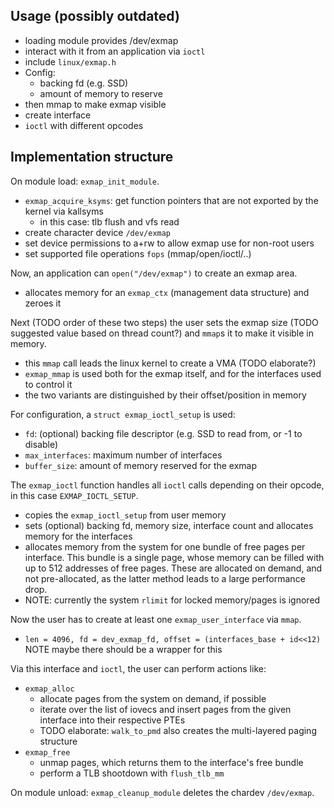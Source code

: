 ## Usage (possibly outdated)
- loading module provides /dev/exmap
- interact with it from an application via `ioctl`
- include `linux/exmap.h`
- Config:
  - backing fd (e.g. SSD)
  - amount of memory to reserve
- then mmap to make exmap visible
- create interface
- `ioctl` with different opcodes

## Implementation structure
On module load: `exmap_init_module`.

- `exmap_acquire_ksyms`: get function pointers that are not exported by the kernel via kallsyms
  - in this case: tlb flush and vfs read
- create character device `/dev/exmap`
- set device permissions to a+rw to allow exmap use for non-root users
- set supported file operations `fops` (mmap/open/ioctl/..)

Now, an application can `open("/dev/exmap")` to create an exmap area.

- allocates memory for an `exmap_ctx` (management data structure) and zeroes it

Next (TODO order of these two steps) the user sets the exmap size (TODO suggested value based on thread count?) and `mmap`s it to make it visible in memory.

- this `mmap` call leads the linux kernel to create a VMA (TODO elaborate?)
- `exmap_mmap` is used both for the exmap itself, and for the interfaces used to control it
- the two variants are distinguished by their offset/position in memory

For configuration, a `struct exmap_ioctl_setup` is used:

- `fd`: (optional) backing file descriptor (e.g. SSD to read from, or -1 to disable)
- `max_interfaces`: maximum number of interfaces
- `buffer_size`: amount of memory reserved for the exmap

The `exmap_ioctl` function handles all `ioctl` calls depending on their opcode, in this case `EXMAP_IOCTL_SETUP`.

- copies the `exmap_ioctl_setup` from user memory
- sets (optional) backing fd, memory size, interface count and allocates memory for the interfaces
- allocates memory from the system for one bundle of free pages per interface. This bundle is a single page, whose memory can be filled with up to 512 addresses of free pages. These are allocated on demand, and not pre-allocated, as the latter method leads to a large performance drop.
- NOTE: currently the system `rlimit` for locked memory/pages is ignored

Now the user has to create at least one `exmap_user_interface` via `mmap`.

- `len = 4096, fd = dev_exmap_fd, offset = (interfaces_base + id<<12)` NOTE maybe there should be a wrapper for this

Via this interface and `ioctl`, the user can perform actions like:

- `exmap_alloc`
  - allocate pages from the system on demand, if possible
  - iterate over the list of iovecs and insert pages from the given interface into their respective PTEs
  - TODO elaborate: `walk_to_pmd` also creates the multi-layered paging structure
- `exmap_free`
  - unmap pages, which returns them to the interface's free bundle
  - perform a TLB shootdown with `flush_tlb_mm`

On module unload: `exmap_cleanup_module` deletes the chardev `/dev/exmap`.
